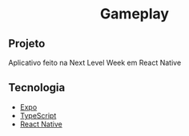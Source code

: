<h1 align="center">Gameplay</h1>

<h2>Projeto</h2>
Aplicativo feito na Next Level Week em React Native

<h2>Tecnologia</h2>
<ul>
  <li><a href="https://docs.expo.io">Expo</a></li>
  <li><a href="https://www.typescriptlang.org">TypeScript</a></li>
  <li><a href="https://reactnative.dev">React Native</a></li>
</ul>
